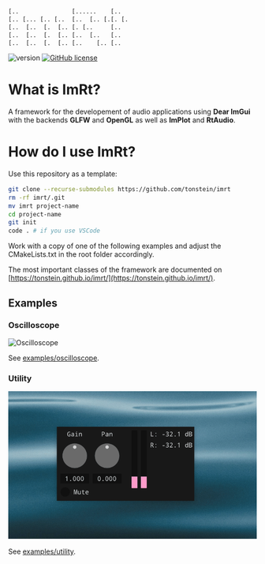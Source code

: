 ```
[..               [......    [..
[.. [... [.. [..  [..  [.. [.[. [.
[..  [..  [.  [.. [. [..     [..
[..  [..  [.  [.. [..  [..   [..
[..  [..  [.  [.. [..    [.. [..
```

![version](https://img.shields.io/badge/version-0.1-red)
[![GitHub license](https://img.shields.io/badge/license-MIT-blue.svg)](https://github.com/mimic-sussex/eppEditor/blob/master/LICENSE)

# What is ImRt?

A framework for the developement of audio applications using __Dear ImGui__ with the backends __GLFW__ and __OpenGL__ as well as __ImPlot__ and __RtAudio__.

# How do I use ImRt?

Use this repository as a template:

```bash
git clone --recurse-submodules https://github.com/tonstein/imrt
rm -rf imrt/.git
mv imrt project-name
cd project-name
git init
code . # if you use VSCode
```

Work with a copy of one of the following examples and adjust the CMakeLists.txt in the root folder accordingly.

The most important classes of the framework are documented on [https://tonstein.github.io/imrt/](https://tonstein.github.io/imrt/).

## Examples

### Oscilloscope

<img src="examples/oscilloscope/img/oscilloscope.gif" alt="Oscilloscope" width="1320">

See [examples/oscilloscope](examples/oscilloscope).

### Utility 

<img src="examples/utility/img/utility.gif" alt="Oscilloscope" width="860">

See [examples/utility](examples/utility).
